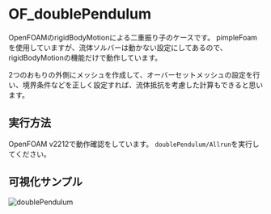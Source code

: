 # OF_doublePendulum
OpenFOAMのrigidBodyMotionによる二重振り子のケースです。
pimpleFoamを使用していますが、流体ソルバーは動かない設定にしてあるので、rigidBodyMotionの機能だけで動作しています。

2つのおもりの外側にメッシュを作成して、オーバーセットメッシュの設定を行い、境界条件などを正しく設定すれば、流体抵抗を考慮した計算もできると思います。

## 実行方法
OpenFOAM v2212で動作確認をしています。
`doublePendulum/Allrun`を実行してください。

## 可視化サンプル

![doublePendulum](https://github.com/user-attachments/assets/17c0bf36-e9d2-4223-ba17-175467ba165d)
